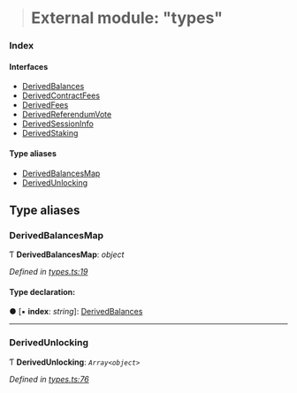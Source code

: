 > # External module: "types"

### Index

#### Interfaces

* [DerivedBalances](../interfaces/_types_.derivedbalances.md)
* [DerivedContractFees](../interfaces/_types_.derivedcontractfees.md)
* [DerivedFees](../interfaces/_types_.derivedfees.md)
* [DerivedReferendumVote](../interfaces/_types_.derivedreferendumvote.md)
* [DerivedSessionInfo](../interfaces/_types_.derivedsessioninfo.md)
* [DerivedStaking](../interfaces/_types_.derivedstaking.md)

#### Type aliases

* [DerivedBalancesMap](_types_.md#derivedbalancesmap)
* [DerivedUnlocking](_types_.md#derivedunlocking)

## Type aliases

###  DerivedBalancesMap

Ƭ **DerivedBalancesMap**: *object*

*Defined in [types.ts:19](https://github.com/polkadot-js/api/blob/5a1c79a/packages/api-derive/src/types.ts#L19)*

#### Type declaration:

● \[▪ **index**: *string*\]: [DerivedBalances](../interfaces/_types_.derivedbalances.md)

___

###  DerivedUnlocking

Ƭ **DerivedUnlocking**: *`Array<object>`*

*Defined in [types.ts:76](https://github.com/polkadot-js/api/blob/5a1c79a/packages/api-derive/src/types.ts#L76)*